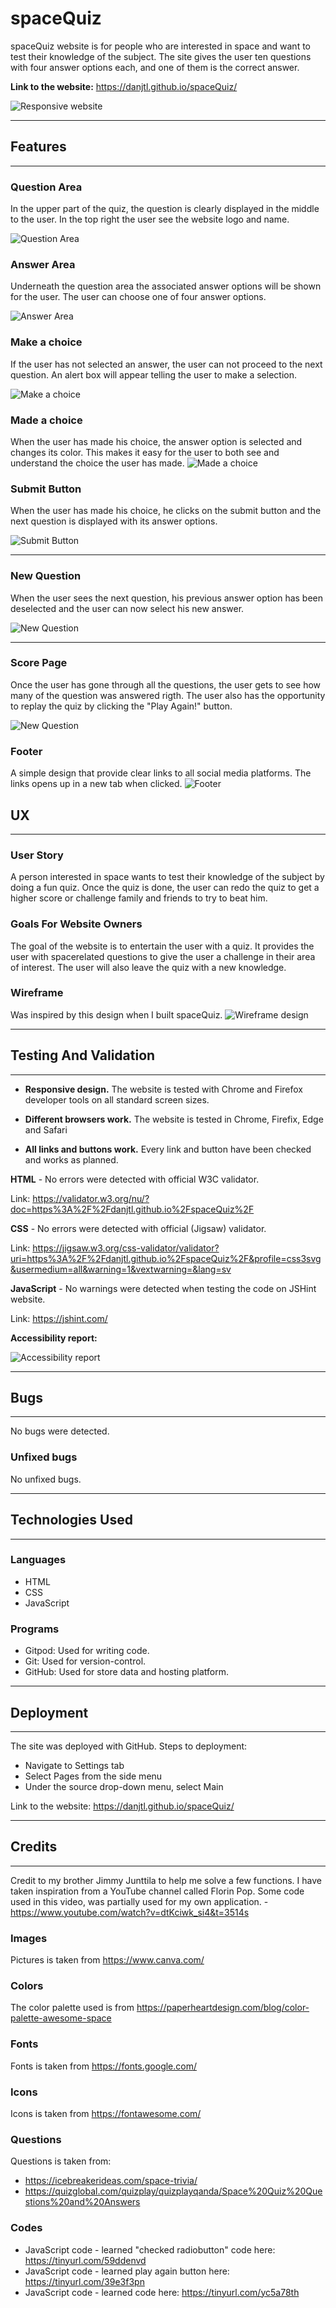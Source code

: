 # **spaceQuiz**
spaceQuiz website is for people who are interested in space and want to test their knowledge of the subject. The site gives the user ten questions with four answer options each, and one of them is the correct answer. 

**Link to the website:** https://danjtl.github.io/spaceQuiz/

![Responsive website](assets/images/spacequiz_website.jpg)
***

## **Features**
---

### **Question Area** 

In the upper part of the quiz, the question is clearly displayed in the middle to the user. In the top right the user see the website logo and name.  

![Question Area](assets/images/question_area.jpg)

### **Answer Area**

Underneath the question area the associated answer options will be shown for the user. The user can choose one of four answer options. 

![Answer Area](assets/images/answer_area.jpg)

### **Make a choice**

If the user has not selected an answer, the user can not proceed to the next question. An alert box will appear telling the user to make a selection. 

![Make a choice](assets/images/make_choice.jpg)

### **Made a choice**

When the user has made his choice, the answer option is selected and changes its color. This makes it easy for the user to both see and understand the choice the user has made. 
![Made a choice](assets/images/choice_made.jpg)

### **Submit Button**

When the user has made his choice, he clicks on the submit button and the next question is displayed with its answer options. 

![Submit Button](assets/images/submit_button.jpg)
***

### **New Question**

When the user sees the next question, his previous answer option has been deselected and the user can now select his new answer. 

![New Question](assets/images/new_question.jpg)
***

### **Score Page**

Once the user has gone through all the questions, the user gets to see how many of the question was answered rigth. The user also has the opportunity to replay the quiz by clicking the "Play Again!" button. 

![New Question](assets/images/score_page.jpg)

### **Footer**

A simple design that provide clear links to all social media platforms. The links opens up in a new tab when clicked.
![Footer](assets/images/footer.jpg)

## **UX**
---

### **User Story**
A person interested in space wants to test their knowledge of the subject by doing a fun quiz. Once the quiz is done, the user can redo the quiz to get a higher score or challenge family and friends to try to beat him. 

### **Goals For Website Owners** 
The goal of the website is to entertain the user with a quiz. It provides the user with spacerelated questions to give the user a challenge in their area of interest. The user will also leave the quiz with a new knowledge. 

### **Wireframe** ###
Was inspired by this design when I built spaceQuiz. 
![Wireframe design](assets/images/example_design.jpg)
***

## **Testing And Validation**
---
- **Responsive design.** The website is tested with Chrome and Firefox developer tools on all standard screen sizes.

- **Different browsers work.** The website is tested in Chrome, Firefix, Edge and Safari

- **All links and buttons work.** Every link and button have been checked and works as planned. 

**HTML** - No errors were detected with official W3C validator.

Link: https://validator.w3.org/nu/?doc=https%3A%2F%2Fdanjtl.github.io%2FspaceQuiz%2F

**CSS** - No errors were detected with official (Jigsaw) validator.

Link: https://jigsaw.w3.org/css-validator/validator?uri=https%3A%2F%2Fdanjtl.github.io%2FspaceQuiz%2F&profile=css3svg&usermedium=all&warning=1&vextwarning=&lang=sv

**JavaScript** - No warnings were detected when testing the code on JSHint website.

Link: https://jshint.com/

**Accessibility report:**

![Accessibility report](assets/images/accessibility.jpg)
***

## **Bugs** ##
---

No bugs were detected.

### **Unfixed bugs** ###

No unfixed bugs.
***

## **Technologies Used** ##
---

### **Languages** ##
- HTML
- CSS
- JavaScript

### **Programs** ###
- Gitpod: Used for writing code.
- Git: Used for version-control.
- GitHub: Used for store data and hosting platform.
***

## **Deployment** ##
---

The site was deployed with GitHub.
Steps to deployment:
- Navigate to Settings tab
- Select Pages from the side menu
- Under the source drop-down menu, select Main

Link to the website: https://danjtl.github.io/spaceQuiz/
***

## **Credits** ##
---
Credit to my brother Jimmy Junttila to help me solve a few functions. 
I have taken inspiration from a YouTube channel called Florin Pop. Some code used in this video, was partially used for my own application. -  https://www.youtube.com/watch?v=dtKciwk_si4&t=3514s
### **Images** ###
Pictures is taken from https://www.canva.com/
### **Colors** ###
The color palette used is from https://paperheartdesign.com/blog/color-palette-awesome-space
### **Fonts** ###
Fonts is taken from https://fonts.google.com/
### **Icons** ###
Icons is taken from https://fontawesome.com/
### **Questions** ###
Questions is taken from:
- https://icebreakerideas.com/space-trivia/
- https://quizglobal.com/quizplay/quizplayqanda/Space%20Quiz%20Questions%20and%20Answers
### **Codes** ###
 
- JavaScript code - learned "checked radiobutton" code here: https://tinyurl.com/59ddenvd
- JavaScript code - learned play again button here: https://tinyurl.com/39e3f3pn
- JavaScript code - learned code here: https://tinyurl.com/yc5a78th
